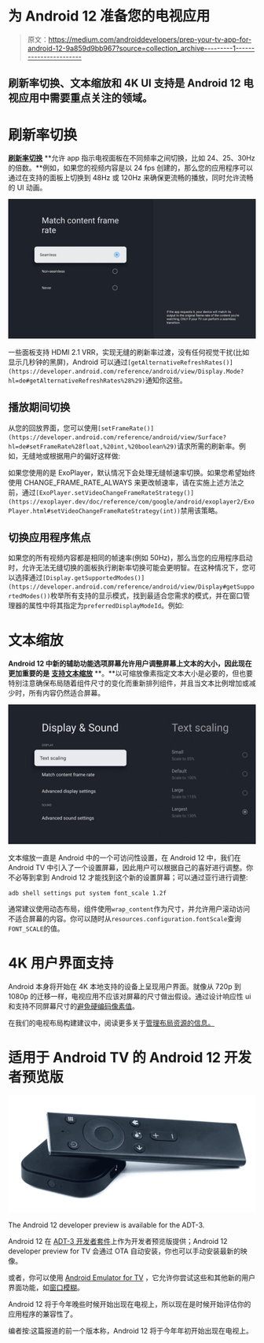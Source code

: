 # 为 Android 12 准备您的电视应用

> 原文：<https://medium.com/androiddevelopers/prep-your-tv-app-for-android-12-9a859d9bb967?source=collection_archive---------1----------------------->

## 刷新率切换、文本缩放和 4K UI 支持是 Android 12 电视应用中需要重点关注的领域。

# 刷新率切换

[**刷新率切换**](https://developer.android.com/about/versions/12/behavior-changes-all?hl=de#refresh-rate) **允许 app 指示电视面板在不同频率之间切换，比如 24、25、30Hz 的倍数。**例如，如果您的视频内容是以 24 fps 创建的，那么您的应用程序可以通过在支持的面板上切换到 48Hz 或 120Hz 来确保更流畅的播放，同时允许流畅的 UI 动画。

![](img/9330a153f2cd748bf9790891eaa8dc37.png)

一些面板支持 HDMI 2.1 VRR，实现无缝的刷新率过渡，没有任何视觉干扰(比如显示几秒钟的黑屏)，Android 可以通过`[getAlternativeRefreshRates()](https://developer.android.com/reference/android/view/Display.Mode?hl=de#getAlternativeRefreshRates%28%29)`通知你这些。

## 播放期间切换

从您的回放界面，您可以使用`[setFrameRate()](https://developer.android.com/reference/android/view/Surface?hl=de#setFrameRate%28float,%20int,%20boolean%29)`请求所需的刷新率。例如，无缝地或根据用户的偏好这样做:

如果您使用的是 ExoPlayer，默认情况下会处理无缝帧速率切换。如果您希望始终使用 CHANGE_FRAME_RATE_ALWAYS 来更改帧速率，请在实施上述方法之前，通过`[ExoPlayer.setVideoChangeFrameRateStrategy()](https://exoplayer.dev/doc/reference/com/google/android/exoplayer2/ExoPlayer.html#setVideoChangeFrameRateStrategy(int))`禁用该策略。

## 切换应用程序焦点

如果您的所有视频内容都是相同的帧速率(例如 50Hz)，那么当您的应用程序启动时，允许无法无缝切换的面板执行刷新率切换可能会更明智。在这种情况下，您可以选择通过`[Display.getSupportedModes()](https://developer.android.com/reference/android/view/Display#getSupportedModes())`枚举所有支持的显示模式，找到最适合您需求的模式，并在窗口管理器的属性中将其指定为`preferredDisplayModeId`。例如:

# 文本缩放

**Android 12 中新的辅助功能选项屏幕允许用户调整屏幕上文本的大小，因此现在更加重要的是** [**支持文本缩放**](https://developer.android.com/training/tv/accessibility#text_scaling) **。**以可缩放像素指定文本大小是必要的，但也要特别注意确保布局随着组件尺寸的变化而重新排列组件，并且当文本比例增加或减少时，所有内容仍然适合屏幕。

![](img/89e031c40ab23cfc7946385aa5aee5f0.png)

文本缩放一直是 Android 中的一个可访问性设置，在 Android 12 中，我们在 Android TV 中引入了一个设置屏幕，因此用户可以根据自己的喜好进行调整。你不必等到拿到 Android 12 才能找到这个新的设置屏幕；可以通过亚行进行调整:

```
adb shell settings put system font_scale 1.2f
```

通常建议使用动态布局，组件使用`wrap_content`作为尺寸，并允许用户滚动访问不适合屏幕的内容。你可以随时从`resources.configuration.fontScale`查询`FONT_SCALE`的值。

# 4K 用户界面支持

Android 本身将开始在 4K 本地支持的设备上呈现用户界面。就像从 720p 到 1080p 的迁移一样，电视应用不应该对屏幕的尺寸做出假设。通过设计响应性 ui 和支持不同屏幕尺寸的[避免硬编码像素值](https://developer.android.com/training/multiscreen/screensizes)。

在我们的电视布局构建建议中，阅读更多关于[管理布局资源的信息。](https://developer.android.com/training/tv/start/layouts.html#density-resources)

# 适用于 Android TV 的 Android 12 开发者预览版

![](img/210a6967159bb40a349371d7954964e9.png)

The Android 12 developer preview is available for the ADT-3.

Android 12 在 [ADT-3 开发者套件](https://store.askey.com/adt-3.html)上作为开发者预览版提供；Android 12 developer preview for TV 会通过 OTA 自动安装，你也可以手动安装最新的映像。

或者，你可以使用 [Android Emulator for TV](https://developer.android.com/training/tv/start/start#run-on-a-virtual-device) ，它允许你尝试这些和其他新的用户界面功能，如[窗口模糊](https://source.android.com/devices/tech/display/window-blurs)。

Android 12 将于今年晚些时候开始出现在电视上，所以现在是时候开始评估你的应用程序的兼容性了。

编者按:这篇报道的前一个版本称，Android 12 将于今年年初开始出现在电视上。